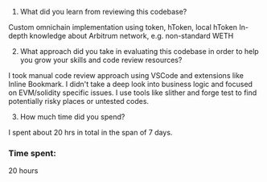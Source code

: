 1. What did you learn from reviewing this codebase?

Custom omnichain implementation using token, hToken, local hToken
In-depth knowledge about Arbitrum network, e.g. non-standard WETH

2. What approach did you take in evaluating this codebase in order to help you grow your skills and code review resources?

I took manual code review approach using VSCode and extensions like Inline Bookmark.
I didn't take a deep look into business logic and focused on EVM/solidity specific issues.
I use tools like slither and forge test to find potentially risky places or untested codes.

3. How much time did you spend?

I spent about 20 hrs in total in the span of 7 days.


### Time spent:
20 hours
